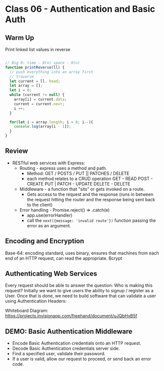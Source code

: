 # Class 06 - Authentication and Basic Auth

## Warm Up

Print linked list values in reverse

```javascript

// Big 0: time - 0(n) space - 0(n)
function printReverse(ll) {
  // push everything into an array first
  // traverse
  let current = ll. head;
  let array = [];
  let i = 0;
  while (current != null) {
    array[i] = current.data;
    current = current.next;
    i ++;
  }

  for(let i = array.length; i > 0; i--){
    console.log(array[i - 1]);
  }
}

```

## Review

* RESTful web services with Express:
  * Routing - express uses a method and path.
    * Method: GET / POSTS / PUT || PATCHES / DELETE
    * each method relates to a CRUD operation
      GET - READ
      POST - CREATE
      PUT | PATCH - UPDATE
      DELETE - DELETE
  * Middleware - a function that "sits" or gets invoked on a route.
    * Gets access to the request and the response (runs in between the request hitting the router and the response being sent back to the client)
  * Error handling - Promise.reject() => .catch(e)
    * app.use(errorHandler)
    * call the `next({message: 'invalid route'})` function passing the error as an argument.

## Encoding and Encryption

Base-64: encoding standard, uses binary, ensures that machines from each end of an HTTP request, can read the appropriate.
Bcrypt

## Authenticating Web Services

Every request should be able to answer the question:  Who is making this request?  Initially we want to give users the ability to signup / register as a User.  Once that is done, we need to build software that can validate a user using Authentication Headers:

Whiteboard Diagram: https://projects.invisionapp.com/freehand/document/uJQbHxB5f

## DEMO: Basic Authentication Middleware

* Encode Basic Authentication credentials onto an HTTP request.
* Decode Basic Authentication credentials server side.
* Find a specified user, validate their password.
* If a user is valid,  allow our request to proceed, or send back an error code.
